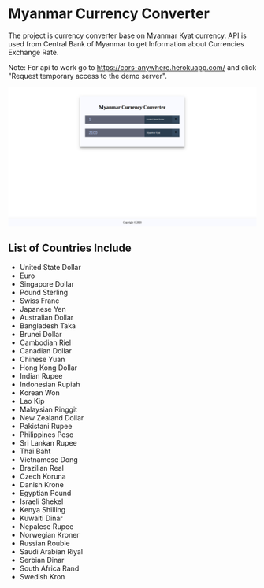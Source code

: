# Myanmar Currency Converter

The project is currency converter base on Myanmar Kyat currency. API is used from Central Bank of Myanmar to get Information about Currencies Exchange Rate.

Note: For api to work go to https://cors-anywhere.herokuapp.com/ and click "Request temporary access to the demo server".

![Currency Conveter](./images/currency_converter.png)

## List of Countries Include

- United State Dollar
- Euro
- Singapore Dollar
- Pound Sterling
- Swiss Franc
- Japanese Yen
- Australian Dollar
- Bangladesh Taka
- Brunei Dollar
- Cambodian Riel
- Canadian Dollar
- Chinese Yuan
- Hong Kong Dollar
- Indian Rupee
- Indonesian Rupiah
- Korean Won
- Lao Kip
- Malaysian Ringgit
- New Zealand Dollar
- Pakistani Rupee
- Philippines Peso
- Sri Lankan Rupee
- Thai Baht
- Vietnamese Dong
- Brazilian Real
- Czech Koruna
- Danish Krone
- Egyptian Pound
- Israeli Shekel
- Kenya Shilling
- Kuwaiti Dinar
- Nepalese Rupee
- Norwegian Kroner
- Russian Rouble
- Saudi Arabian Riyal
- Serbian Dinar
- South Africa Rand
- Swedish Kron
